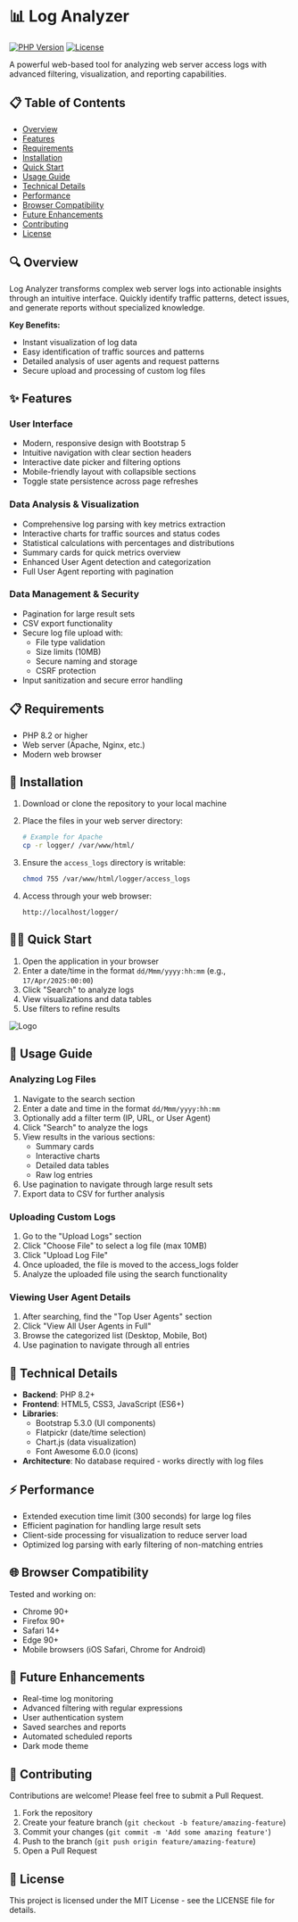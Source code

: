 # 📊 Log Analyzer

[![PHP Version](https://img.shields.io/badge/PHP-8.2%2B-blue.svg)](https://www.php.net/)
[![License](https://img.shields.io/badge/License-MIT-green.svg)](LICENSE)

A powerful web-based tool for analyzing web server access logs with advanced filtering, visualization, and reporting capabilities.


## 📋 Table of Contents

- [Overview](#-overview)
- [Features](#-features)
- [Requirements](#-requirements)
- [Installation](#-installation)
- [Quick Start](#-quick-start)
- [Usage Guide](#-usage-guide)
- [Technical Details](#-technical-details)
- [Performance](#-performance)
- [Browser Compatibility](#-browser-compatibility)
- [Future Enhancements](#-future-enhancements)
- [Contributing](#-contributing)
- [License](#-license)

## 🔍 Overview

Log Analyzer transforms complex web server logs into actionable insights through an intuitive interface. Quickly identify traffic patterns, detect issues, and generate reports without specialized knowledge.

**Key Benefits:**
- Instant visualization of log data
- Easy identification of traffic sources and patterns
- Detailed analysis of user agents and request patterns
- Secure upload and processing of custom log files

## ✨ Features

### User Interface
- Modern, responsive design with Bootstrap 5
- Intuitive navigation with clear section headers
- Interactive date picker and filtering options
- Mobile-friendly layout with collapsible sections
- Toggle state persistence across page refreshes

### Data Analysis & Visualization
- Comprehensive log parsing with key metrics extraction
- Interactive charts for traffic sources and status codes
- Statistical calculations with percentages and distributions
- Summary cards for quick metrics overview
- Enhanced User Agent detection and categorization
- Full User Agent reporting with pagination

### Data Management & Security
- Pagination for large result sets
- CSV export functionality
- Secure log file upload with:
  - File type validation
  - Size limits (10MB)
  - Secure naming and storage
  - CSRF protection
- Input sanitization and secure error handling

## 📋 Requirements

- PHP 8.2 or higher
- Web server (Apache, Nginx, etc.)
- Modern web browser

## 🚀 Installation

1. Download or clone the repository to your local machine

2. Place the files in your web server directory:
   ```bash
   # Example for Apache
   cp -r logger/ /var/www/html/
   ```

3. Ensure the `access_logs` directory is writable:
   ```bash
   chmod 755 /var/www/html/logger/access_logs
   ```

4. Access through your web browser:
   ```
   http://localhost/logger/
   ```

## 🏃‍♂️ Quick Start

1. Open the application in your browser
2. Enter a date/time in the format `dd/Mmm/yyyy:hh:mm` (e.g., `17/Apr/2025:00:00`)
3. Click "Search" to analyze logs
4. View visualizations and data tables
5. Use filters to refine results

![Logo](https://github.com/rengaraj-anandan/log-analyzer/blob/main/Log-Analyzer-Website-Statistics-08-05-2025_01_47_PM.png)

## 📖 Usage Guide

### Analyzing Log Files

1. Navigate to the search section
2. Enter a date and time in the format `dd/Mmm/yyyy:hh:mm`
3. Optionally add a filter term (IP, URL, or User Agent)
4. Click "Search" to analyze the logs
5. View results in the various sections:
   - Summary cards
   - Interactive charts
   - Detailed data tables
   - Raw log entries
6. Use pagination to navigate through large result sets
7. Export data to CSV for further analysis

### Uploading Custom Logs

1. Go to the "Upload Logs" section
2. Click "Choose File" to select a log file (max 10MB)
3. Click "Upload Log File"
4. Once uploaded, the file is moved to the access_logs folder
5. Analyze the uploaded file using the search functionality

### Viewing User Agent Details

1. After searching, find the "Top User Agents" section
2. Click "View All User Agents in Full"
3. Browse the categorized list (Desktop, Mobile, Bot)
4. Use pagination to navigate through all entries

## 🔧 Technical Details

- **Backend**: PHP 8.2+
- **Frontend**: HTML5, CSS3, JavaScript (ES6+)
- **Libraries**:
  - Bootstrap 5.3.0 (UI components)
  - Flatpickr (date/time selection)
  - Chart.js (data visualization)
  - Font Awesome 6.0.0 (icons)
- **Architecture**: No database required - works directly with log files

## ⚡ Performance

- Extended execution time limit (300 seconds) for large log files
- Efficient pagination for handling large result sets
- Client-side processing for visualization to reduce server load
- Optimized log parsing with early filtering of non-matching entries

## 🌐 Browser Compatibility

Tested and working on:
- Chrome 90+
- Firefox 90+
- Safari 14+
- Edge 90+
- Mobile browsers (iOS Safari, Chrome for Android)

## 🔮 Future Enhancements

- Real-time log monitoring
- Advanced filtering with regular expressions
- User authentication system
- Saved searches and reports
- Automated scheduled reports
- Dark mode theme

## 👥 Contributing

Contributions are welcome! Please feel free to submit a Pull Request.

1. Fork the repository
2. Create your feature branch (`git checkout -b feature/amazing-feature`)
3. Commit your changes (`git commit -m 'Add some amazing feature'`)
4. Push to the branch (`git push origin feature/amazing-feature`)
5. Open a Pull Request

## 📄 License

This project is licensed under the MIT License - see the LICENSE file for details.

